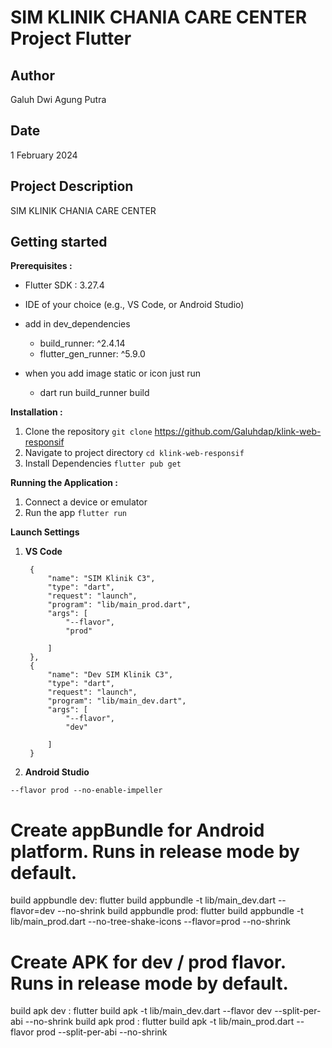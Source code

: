 # SIM KLINIK CHANIA CARE CENTER Project Flutter

## Author
Galuh Dwi Agung Putra 

## Date
1 February 2024

## Project Description
SIM KLINIK CHANIA CARE CENTER


## Getting started

**Prerequisites :**

- Flutter SDK : 3.27.4
- IDE of your choice (e.g., VS Code, or Android Studio)

- add in dev_dependencies
  - build_runner: ^2.4.14
  - flutter_gen_runner: ^5.9.0

- when you add image static or icon just run 
   - dart run build_runner build

**Installation :**

1. Clone the repository
`git clone` https://github.com/Galuhdap/klink-web-responsif
2. Navigate to project directory
`cd klink-web-responsif`
3. Install Dependencies
`flutter pub get`

**Running the Application :**
1. Connect a device or emulator
2. Run the app `flutter run`

**Launch Settings**

1. **VS Code**

        {
            "name": "SIM Klinik C3",
            "type": "dart",
            "request": "launch",
            "program": "lib/main_prod.dart",
            "args": [
                "--flavor",
                "prod"
               
            ]
        },      
        {
            "name": "Dev SIM Klinik C3",
            "type": "dart",
            "request": "launch",
            "program": "lib/main_dev.dart",
            "args": [
                "--flavor",
                "dev"
               
            ]
        }

2. **Android Studio**

`--flavor prod --no-enable-impeller`

# Create appBundle for Android platform. Runs in release mode by default.

build appbundle dev: flutter build appbundle -t lib/main_dev.dart --flavor=dev --no-shrink
build appbundle prod: flutter build appbundle -t lib/main_prod.dart --no-tree-shake-icons --flavor=prod --no-shrink

# Create APK for dev / prod flavor. Runs in release mode by default.

build apk dev : flutter build apk -t lib/main_dev.dart --flavor dev --split-per-abi --no-shrink
build apk prod : flutter build apk -t lib/main_prod.dart --flavor prod --split-per-abi --no-shrink